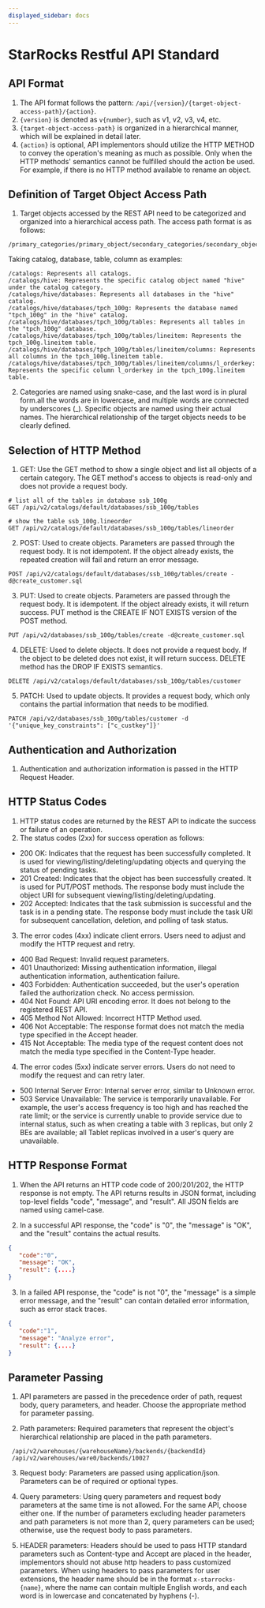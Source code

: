 ```yaml
---
displayed_sidebar: docs
---
```


# StarRocks Restful API Standard

## API Format

1. The API format follows the pattern: `/api/{version}/{target-object-access-path}/{action}`. 
2. `{version}` is denoted as `v{number}`, such as v1, v2, v3, v4, etc. 
3. `{target-object-access-path}` is organized in a hierarchical manner, which will be explained in detail later. 
4. `{action}` is optional, API implementors should utilize the HTTP METHOD to convey the operation's meaning as much as possible. Only when the HTTP methods' semantics cannot be fulfilled should the action be used. For example, if there is no HTTP method available to rename an object.

## Definition of Target Object Access Path

1. Target objects accessed by the REST API need to be categorized and organized into a hierarchical access path. The access path format is as follows:
```
/primary_categories/primary_object/secondary_categories/secondary_object/.../categories/object
```

Taking catalog, database, table, column as examples:
```
/catalogs: Represents all catalogs.
/catalogs/hive: Represents the specific catalog object named "hive" under the catalog category.
/catalogs/hive/databases: Represents all databases in the "hive" catalog.
/catalogs/hive/databases/tpch_100g: Represents the database named "tpch_100g" in the "hive" catalog.
/catalogs/hive/databases/tpch_100g/tables: Represents all tables in the "tpch_100g" database.
/catalogs/hive/databases/tpch_100g/tables/lineitem: Represents the tpch_100g.lineitem table.
/catalogs/hive/databases/tpch_100g/tables/lineitem/columns: Represents all columns in the tpch_100g.lineitem table.
/catalogs/hive/databases/tpch_100g/tables/lineitem/columns/l_orderkey: Represents the specific column l_orderkey in the tpch_100g.lineitem table.
```

2. Categories are named using snake-case, and the last word is in plural form.all the words are in lowercase, and multiple words are connected by underscores (_). Specific objects are named using their actual names. The hierarchical relationship of the target objects needs to be clearly defined.

## Selection of HTTP Method

1. GET: Use the GET method to show a single object and list all objects of a certain category. The GET method's access to objects is read-only and does not provide a request body.
```
# list all of the tables in database ssb_100g
GET /api/v2/catalogs/default/databases/ssb_100g/tables

# show the table ssb_100g.lineorder
GET /api/v2/catalogs/default/databases/ssb_100g/tables/lineorder
```

2. POST: Used to create objects. Parameters are passed through the request body. It is not idempotent. If the object already exists, the repeated creation will fail and return an error message.
```
POST /api/v2/catalogs/default/databases/ssb_100g/tables/create -d@create_customer.sql
```

3. PUT: Used to create objects. Parameters are passed through the request body. It is idempotent. If the object already exists, it will return success. PUT method is the CREATE IF NOT EXISTS version of the POST method.
```
PUT /api/v2/databases/ssb_100g/tables/create -d@create_customer.sql
```

4. DELETE: Used to delete objects. It does not provide a request body. If the object to be deleted does not exist, it will return success. DELETE method has the DROP IF EXISTS semantics.
```
DELETE /api/v2/catalogs/default/databases/ssb_100g/tables/customer
```

5. PATCH: Used to update objects. It provides a request body, which only contains the partial information that needs to be modified.
```
PATCH /api/v2/databases/ssb_100g/tables/customer -d '{"unique_key_constraints": ["c_custkey"]}'
```

## Authentication and Authorization

1. Authentication and authorization information is passed in the HTTP Request Header.

## HTTP Status Codes

1. HTTP status codes are returned by the REST API to indicate the success or failure of an operation. 
2. The status codes (2xx) for success operation as follows:

- 200 OK: Indicates that the request has been successfully completed. It is used for viewing/listing/deleting/updating objects and querying the status of pending tasks.
- 201 Created: Indicates that the object has been successfully created. It is used for PUT/POST methods. The response body must include the object URI for subsequent viewing/listing/deleting/updating.
- 202 Accepted: Indicates that the task submission is successful and the task is in a pending state. The response body must include the task URI for subsequent cancellation, deletion, and polling of task status.

3. The error codes (4xx) indicate client errors. Users need to adjust and modify the HTTP request and retry.
- 400 Bad Request: Invalid request parameters.
- 401 Unauthorized: Missing authentication information, illegal authentication information, authentication failure.
- 403 Forbidden: Authentication succeeded, but the user's operation failed the authorization check. No access permission.
- 404 Not Found: API URI encoding error. It does not belong to the registered REST API.
- 405 Method Not Allowed: Incorrect HTTP Method used.
- 406 Not Acceptable: The response format does not match the media type specified in the Accept header.
- 415 Not Acceptable: The media type of the request content does not match the media type specified in the Content-Type header.

4. The error codes (5xx) indicate server errors. Users do not need to modify the request and can retry later.
- 500 Internal Server Error: Internal server error, similar to Unknown error.
- 503 Service Unavailable: The service is temporarily unavailable. For example, the user's access frequency is too high and has reached the rate limit; or the service is currently unable to provide service due to internal status, such as when creating a table with 3 replicas, but only 2 BEs are available; all Tablet replicas involved in a user's query are unavailable.

## HTTP Response Format

1. When the API returns an HTTP code code of 200/201/202, the HTTP response is not empty. The API returns results in JSON format, including top-level fields "code", "message", and "result". All JSON fields are named using camel-case.

2. In a successful API response, the "code" is "0", the "message" is "OK", and the "result" contains the actual results.
```json
{
   "code":"0",
   "message": "OK",
   "result": {....}
}
```

3. In a failed API response, the "code" is not "0", the "message" is a simple error message, and the "result" can contain detailed error information, such as error stack traces.
```json
{
   "code":"1",
   "message": "Analyze error",
   "result": {....}
}
```

## Parameter Passing

1. API parameters are passed in the precedence order of path, request body, query parameters, and header. Choose the appropriate method for parameter passing.

2. Path parameters: Required parameters that represent the object's hierarchical relationship are placed in the path parameters.
```
 /api/v2/warehouses/{warehouseName}/backends/{backendId}
 /api/v2/warehouses/ware0/backends/10027
```

3. Request body: Parameters are passed using application/json. Parameters can be of required or optional types.

4. Query parameters: Using query parameters and request body parameters at the same time is not allowed. For the same API, choose either one. If the number of parameters excluding header parameters and path parameters is not more than 2, query parameters can be used; otherwise, use the request body to pass parameters.

5. HEADER parameters: Headers should be used to pass HTTP standard parameters such as Content-type and Accept are placed in the header, implementors should not abuse http headers to pass customized parameters. When using headers to pass parameters for user extensions, the header name should be in the format `x-starrocks-{name}`, where the name can contain multiple English words, and each word is in lowercase and concatenated by hyphens (-).

